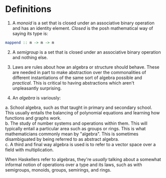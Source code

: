 # Definitions

1. A _monoid_ is a set that is closed under an associative binary operation and has an identity element. _Closed_ is the posh mathematical way of saying its type is:

```hs
mappend :: m -> m -> m
```

2. A _semigroup_ is a set that is closed under an associative binary operation and nothing else.

3. Laws are rules about how an algebra or structure should behave. These are needed in part to make abstraction over the commonalities of different instantiations of the same sort of algebra possible and _practical_. This is critical to having abstractions which aren't unpleasantly surprising.

4. An _algebra_ is variously:

a. School algebra, such as that taught in primary and secondary school. This usually entails the balancing of polynomial equations and learning how functions and graphs work.
<br>b. The study of number systems and operations within them. This will typically entail a particular area such as groups or rings. This is what mathematicians commonly mean by "algebra". This is sometimes disambiguated by being referred to as abstract algebra.
<br>c. A third and final way algebra is used is to refer to a vector space over a field with multiplication.

When Haskellers refer to algebras, they're _usually_ talking about a somewhat informal notion of operations over a type and its laws, such as with semigroups, monoids, groups, semirings, and rings.

